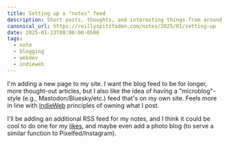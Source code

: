 ```yaml
---
title: Setting up a "notes" feed
description: Short posts, thoughts, and interesting things from around the web — it's like Twitter but I own all my posts!
canonical_url: https://reillyspitzfaden.com/notes/2025/01/setting-up
date: 2025-01-23T00:00:00-0500
tags:
  - note
  - blogging
  - webdev
  - indieweb
---
```


I'm adding a new page to my site. I want the blog feed to be for longer, more thought-out articles, but I also like the idea of having a "microblog"-style (e.g., Mastodon/Bluesky/etc.) feed that's on my own site. Feels more in line with [IndieWeb](https://indieweb.org/) principles of owning what I post.

I'll be adding an additional RSS feed for my notes, and I think it could be cool to do one for my [likes](https://reillyspitzfaden.com/likes), and maybe even add a photo blog (to serve a similar function to Pixelfed/Instagram).
